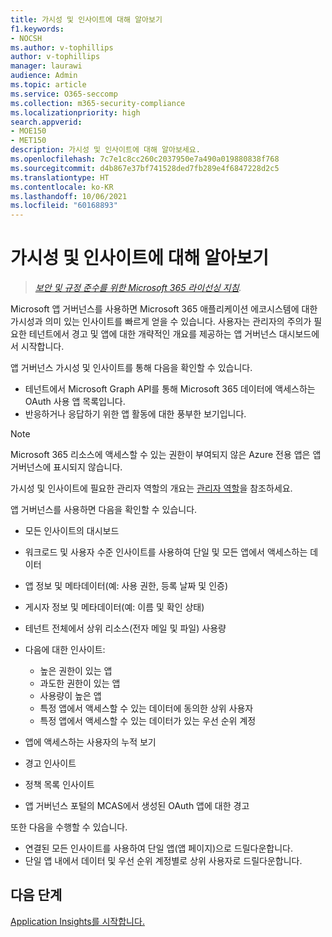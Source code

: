 ```yaml
---
title: 가시성 및 인사이트에 대해 알아보기
f1.keywords:
- NOCSH
ms.author: v-tophillips
author: v-tophillips
manager: laurawi
audience: Admin
ms.topic: article
ms.service: O365-seccomp
ms.collection: m365-security-compliance
ms.localizationpriority: high
search.appverid:
- MOE150
- MET150
description: 가시성 및 인사이트에 대해 알아보세요.
ms.openlocfilehash: 7c7e1c8cc260c2037950e7a490a019880838f768
ms.sourcegitcommit: d4b867e37bf741528ded7fb289e4f6847228d2c5
ms.translationtype: HT
ms.contentlocale: ko-KR
ms.lasthandoff: 10/06/2021
ms.locfileid: "60168893"
---
```

# <a name="learn-about-visibility-and-insights"></a>가시성 및 인사이트에 대해 알아보기

>*[보안 및 규정 준수를 위한 Microsoft 365 라이선싱 지침](https://aka.ms/ComplianceSD).*

Microsoft 앱 거버넌스를 사용하면 Microsoft 365 애플리케이션 에코시스템에 대한 가시성과 의미 있는 인사이트를 빠르게 얻을 수 있습니다. 사용자는 관리자의 주의가 필요한 테넌트에서 경고 및 앱에 대한 개략적인 개요를 제공하는 앱 거버넌스 대시보드에서 시작합니다.

앱 거버넌스 가시성 및 인사이트를 통해 다음을 확인할 수 있습니다.

- 테넌트에서 Microsoft Graph API를 통해 Microsoft 365 데이터에 액세스하는 OAuth 사용 앱 목록입니다.
- 반응하거나 응답하기 위한 앱 활동에 대한 풍부한 보기입니다.

>[!Note]
>Microsoft 365 리소스에 액세스할 수 있는 권한이 부여되지 않은 Azure 전용 앱은 앱 거버넌스에 표시되지 않습니다.
>

가시성 및 인사이트에 필요한 관리자 역할의 개요는 [관리자 역할](app-governance-get-started.md#administrator-roles)을 참조하세요.

앱 거버넌스를 사용하면 다음을 확인할 수 있습니다.

- 모든 인사이트의 대시보드
- 워크로드 및 사용자 수준 인사이트를 사용하여 단일 및 모든 앱에서 액세스하는 데이터
- 앱 정보 및 메타데이터(예: 사용 권한, 등록 날짜 및 인증)
- 게시자 정보 및 메타데이터(예: 이름 및 확인 상태)
- 테넌트 전체에서 상위 리소스(전자 메일 및 파일) 사용량
- 다음에 대한 인사이트:

  - 높은 권한이 있는 앱
  - 과도한 권한이 있는 앱
  - 사용량이 높은 앱
  - 특정 앱에서 액세스할 수 있는 데이터에 동의한 상위 사용자
  - 특정 앱에서 액세스할 수 있는 데이터가 있는 우선 순위 계정

- 앱에 액세스하는 사용자의 누적 보기
- 경고 인사이트
- 정책 목록 인사이트
<!--
- Policies created in MCAS in the app governance portal.
-->
- 앱 거버넌스 포털의 MCAS에서 생성된 OAuth 앱에 대한 경고

또한 다음을 수행할 수 있습니다.

- 연결된 모든 인사이트를 사용하여 단일 앱(앱 페이지)으로 드릴다운합니다.
- 단일 앱 내에서 데이터 및 우선 순위 계정별로 상위 사용자로 드릴다운합니다.

## <a name="next-step"></a>다음 단계

[Application Insights를 시작합니다.](app-governance-visibility-insights-get-started.md)

